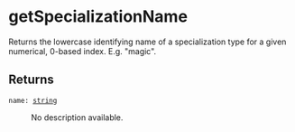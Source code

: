 # getSpecializationName

Returns the lowercase identifying name of a specialization type for a given numerical, 0-based index. E.g. "magic".

## Returns

<dl class="describe">
<dt><code class="descname">name: <a href="https://mwse.readthedocs.io/en/latest/lua/type/string.html">string</a></code></dt>
<dd>

No description available.

</dd>
</dl>
